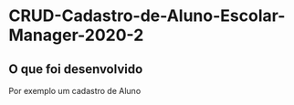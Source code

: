 # CRUD-Cadastro-de-Aluno-Escolar-Manager-2020-2

## O que foi desenvolvido

Por exemplo um cadastro de Aluno

